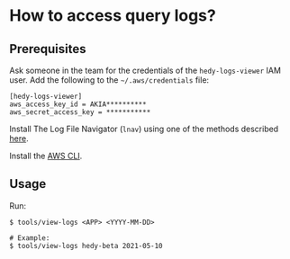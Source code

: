 # How to access query logs?


## Prerequisites

Ask someone in the team for the credentials of the `hedy-logs-viewer` IAM user. Add the following to the
`~/.aws/credentials` file:

```
[hedy-logs-viewer]
aws_access_key_id = AKIA**********
aws_secret_access_key = ***********
```

Install The Log File Navigator (`lnav`) using one of the methods described [here](http://lnav.org/downloads).

Install the [AWS CLI](https://docs.aws.amazon.com/cli/latest/userguide/install-cliv1.html).

## Usage

Run:

```
$ tools/view-logs <APP> <YYYY-MM-DD>

# Example:
$ tools/view-logs hedy-beta 2021-05-10
```
